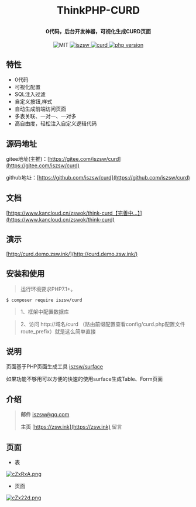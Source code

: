 <h1 align="center" style="margin: 30px 0 30px; font-weight: bold;">ThinkPHP-CURD</h1>
<h4 align="center">0代码，后台开发神器，可视化生成CURD页面</h4>
<p align="center">
    <img src="https://img.shields.io/badge/License-MIT-yellow.svg" alt="MIT" />
  <a href="https://github.com/iszsw">
    <img src="https://img.shields.io/badge/Author-iszsw-blue.svg" alt="iszsw" />
  </a>
  <a href="https://packagist.org/packages/iszsw/curd">
    <img src="https://img.shields.io/packagist/v/iszsw/curd.svg" alt="curd" />
  </a>
  <a href="https://packagist.org/packages/iszsw/curd">
    <img src="https://img.shields.io/packagist/php-v/iszsw/curd.svg" alt="php version" />
  </a>
</p>

## 特性

- 0代码
- 可视化配置
- SQL注入过滤
- 自定义按钮,样式
- 自动生成前端访问页面
- 多表关联、一对一、一对多
- 高自由度，轻松注入自定义逻辑代码

## 源码地址

gitee地址(主推)：[https://gitee.com/iszsw/curd](https://gitee.com/iszsw/curd)

github地址：[https://github.com/iszsw/curd](https://github.com/iszsw/curd)

## 文档

[https://www.kancloud.cn/zswok/think-curd【完善中...】](https://www.kancloud.cn/zswok/think-curd)

## 演示

[http://curd.demo.zsw.ink/](http://curd.demo.zsw.ink/)


## 安装和使用

> 运行环境要求PHP7.1+。

```shell
$ composer require iszsw/curd
```

> 1、框架中配置数据库

> 2、访问 http://域名/curd （路由前缀配置查看config/curd.php配置文件route_prefix）就是这么简单直接


## 说明

页面基于PHP页面生成工具 [iszsw/surface](https://gitee.com/iszsw/surface) 

如果功能不够用可以方便的快速的使用surface生成Table、Form页面

## 介绍

> **邮件** iszsw@qq.com
>
> **主页**  [https://zsw.ink](https://zsw.ink) 留言

## 页面

- 表

[![cZxRxA.png](https://z3.ax1x.com/2021/07/03/RRm3ut.png)](https://z3.ax1x.com/2021/07/03/RRm3ut.png)


- 页面

[![cZx22d.png](https://z3.ax1x.com/2021/07/03/RRmljI.png)](https://z3.ax1x.com/2021/07/03/RRmljI.png)
